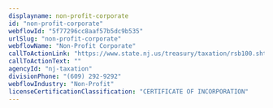 ```yaml
---
displayname: non-profit-corporate
id: "non-profit-corporate"
webflowId: "5f77296cc8aaf57b5dc9b535"
urlSlug: "non-profit-corporate"
webflowName: "Non-Profit Corporate"
callToActionLink: "https://www.state.nj.us/treasury/taxation/rsb100.shtml"
callToActionText: ""
agencyId: "nj-taxation"
divisionPhone: "(609) 292-9292"
webflowIndustry: "Non-Profit"
licenseCertificationClassification: "CERTIFICATE OF INCORPORATION"
---
```

